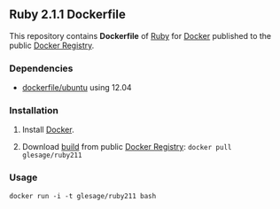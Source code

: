 ## Ruby 2.1.1 Dockerfile


This repository contains **Dockerfile** of [Ruby](https://www.ruby-lang.org/) for [Docker](https://www.docker.io/) published to the public [Docker Registry](https://index.docker.io/).


### Dependencies

* [dockerfile/ubuntu](http://dockerfile.github.io/#/ubuntu) using 12.04


### Installation

1. Install [Docker](https://www.docker.io/).

2. Download [build](https://index.docker.io/u/glesage/ruby211/) from public [Docker Registry](https://index.docker.io/): `docker pull glesage/ruby211`

### Usage

    docker run -i -t glesage/ruby211 bash

